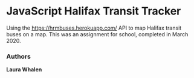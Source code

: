 # JavaScript Halifax Transit Tracker

Using the https://hrmbuses.herokuapp.com/ API to map Halifax transit buses on a map. This was an assignment for school, completed in March 2020.

### Authors

**Laura Whalen**

